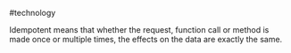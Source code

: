 #technology

Idempotent means that whether the request, function call or method is made once or multiple times, the effects on the data are exactly the same.
